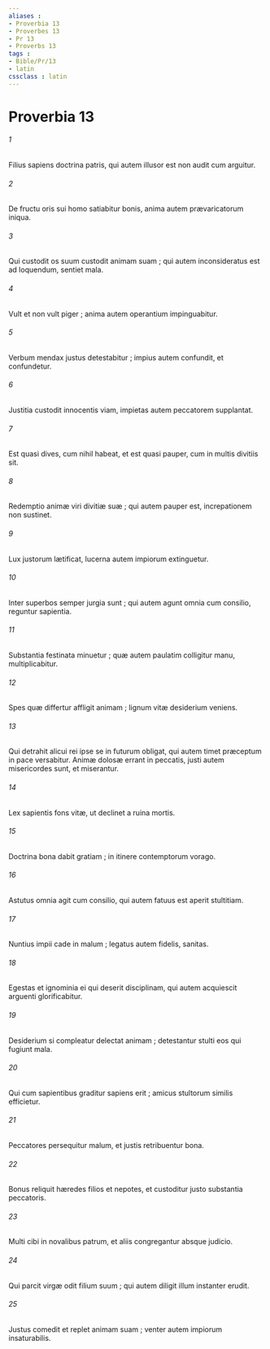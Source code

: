 ```yaml
---
aliases : 
- Proverbia 13
- Proverbes 13
- Pr 13
- Proverbs 13
tags : 
- Bible/Pr/13
- latin
cssclass : latin
---
```


# Proverbia 13

###### 1
Filius sapiens doctrina patris, qui autem illusor est non audit cum arguitur.
###### 2
De fructu oris sui homo satiabitur bonis, anima autem prævaricatorum iniqua.
###### 3
Qui custodit os suum custodit animam suam ; qui autem inconsideratus est ad loquendum, sentiet mala.
###### 4
Vult et non vult piger ; anima autem operantium impinguabitur.
###### 5
Verbum mendax justus detestabitur ; impius autem confundit, et confundetur.
###### 6
Justitia custodit innocentis viam, impietas autem peccatorem supplantat.
###### 7
Est quasi dives, cum nihil habeat, et est quasi pauper, cum in multis divitiis sit.
###### 8
Redemptio animæ viri divitiæ suæ ; qui autem pauper est, increpationem non sustinet.
###### 9
Lux justorum lætificat, lucerna autem impiorum extinguetur.
###### 10
Inter superbos semper jurgia sunt ; qui autem agunt omnia cum consilio, reguntur sapientia.
###### 11
Substantia festinata minuetur ; quæ autem paulatim colligitur manu, multiplicabitur.
###### 12
Spes quæ differtur affligit animam ; lignum vitæ desiderium veniens.
###### 13
Qui detrahit alicui rei ipse se in futurum obligat, qui autem timet præceptum in pace versabitur. Animæ dolosæ errant in peccatis, justi autem misericordes sunt, et miserantur.
###### 14
Lex sapientis fons vitæ, ut declinet a ruina mortis.
###### 15
Doctrina bona dabit gratiam ; in itinere contemptorum vorago.
###### 16
Astutus omnia agit cum consilio, qui autem fatuus est aperit stultitiam.
###### 17
Nuntius impii cade in malum ; legatus autem fidelis, sanitas.
###### 18
Egestas et ignominia ei qui deserit disciplinam, qui autem acquiescit arguenti glorificabitur.
###### 19
Desiderium si compleatur delectat animam ; detestantur stulti eos qui fugiunt mala.
###### 20
Qui cum sapientibus graditur sapiens erit ; amicus stultorum similis efficietur.
###### 21
Peccatores persequitur malum, et justis retribuentur bona.
###### 22
Bonus reliquit hæredes filios et nepotes, et custoditur justo substantia peccatoris.
###### 23
Multi cibi in novalibus patrum, et aliis congregantur absque judicio.
###### 24
Qui parcit virgæ odit filium suum ; qui autem diligit illum instanter erudit.
###### 25
Justus comedit et replet animam suam ; venter autem impiorum insaturabilis.
